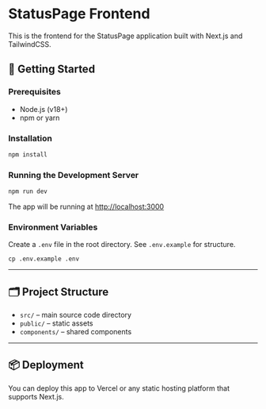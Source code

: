 # StatusPage Frontend

This is the frontend for the StatusPage application built with Next.js and TailwindCSS.

## 🚀 Getting Started

### Prerequisites

- Node.js (v18+)
- npm or yarn

### Installation

```bash
npm install
```

### Running the Development Server

```bash
npm run dev
```

The app will be running at [http://localhost:3000](http://localhost:3000)

### Environment Variables

Create a `.env` file in the root directory. See `.env.example` for structure.

```
cp .env.example .env
```

---

## 🗂️ Project Structure

- `src/` – main source code directory
- `public/` – static assets
- `components/` – shared components

---

## 📦 Deployment

You can deploy this app to Vercel or any static hosting platform that supports Next.js.